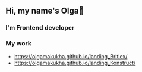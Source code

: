 ## Hi, my name's Olga👋
### I'm Frontend developer
### My work
- https://olgamakukha.github.io/landing_Britlex/
- https://olgamakukha.github.io/landing_Konstruct/


<!--
**OlgaMakukha/OlgaMakukha** is a ✨ _special_ ✨ repository because its `README.md` (this file) appears on your GitHub profile.

Here are some ideas to get you started:

- 🔭 I’m currently working on ...
- 🌱 I’m currently learning ...
- 👯 I’m looking to collaborate on ...
- 🤔 I’m looking for help with ...
- 💬 Ask me about ...
- 📫 How to reach me: ...
- 😄 Pronouns: ...
- ⚡ Fun fact: ...
-->
